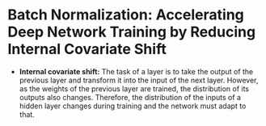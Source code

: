 # Batch Normalization: Accelerating Deep Network Training by Reducing Internal Covariate Shift

* **Internal covariate shift:** The task of a layer is to take the output of the previous layer and transform it into the input of the next layer. However, as the weights of the previous layer are trained, the distribution of its outputs also changes. Therefore, the distribution of the inputs of a hidden layer changes during training and the network must adapt to that.
